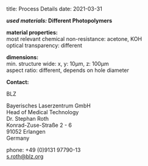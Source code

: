 title: Process Details
date: 2021-03-31

__*used materials:*	Different Photopolymers__


	
__material properties:__  	
most relevant chemical non-resistance:	acetone, KOH  
optical transparency:	different  
	
__dimensions:__  	
min. structure wide:	x, y: 10µm, z: 100µm  
aspect ratio:	different, depends on hole diameter
<!--break-->
__Contact:__


BLZ

Bayerisches Laserzentrum GmbH  
Head of Medical Technology  
Dr. Stephan Roth  
Konrad-Zuse-Straße 2 - 6  
91052 Erlangen  
Germany  

phone: +49 (0)9131 97790-13  
s.roth@blz.org